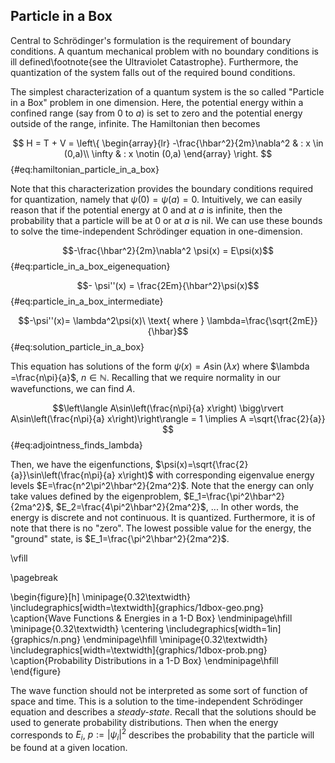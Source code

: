 ## Particle in a Box

Central to Schrödinger's formulation 
is the requirement of boundary conditions. A quantum mechanical problem with no 
boundary conditions is ill defined\footnote{see the Ultraviolet Catastrophe}. 
Furthermore, the quantization of the system falls out of the required bound conditions.

The simplest characterization of a quantum system is the so called "Particle in a Box" 
problem in one dimension. Here, the potential energy within a confined range 
(say from 0 to $a$) is set to zero and the potential energy outside of the range, infinite. 
The Hamiltonian then becomes

 $$
   H = T + V =  \left\{
     \begin{array}{lr}
       -\frac{\hbar^2}{2m}\nabla^2 & : x \in (0,a)\\
       \infty & : x \notin (0,a)
     \end{array}
   \right.
$$ {#eq:hamiltonian_particle_in_a_box}

Note that this characterization provides the boundary conditions required for quantization, 
namely that $\psi(0)=\psi(a)=0$. Intuitively, we can easily reason that if the potential 
energy at 0 and at $a$ is infinite, then the probability that a particle will be at 0 
or at $a$ is nil. We can use these bounds to solve the time-independent 
Schrödinger equation in one-dimension.

$$-\frac{\hbar^2}{2m}\nabla^2 \psi(x) = E\psi(x)$$ {#eq:particle_in_a_box_eigenequation}

$$- \psi''(x) = \frac{2Em}{\hbar^2}\psi(x)$$ {#eq:particle_in_a_box_intermediate}

$$-\psi''(x)= \lambda^2\psi(x)\ \text{ where } 
\lambda=\frac{\sqrt{2mE}}{\hbar}$$ {#eq:solution_particle_in_a_box}

This equation has solutions of the form $\psi(x)=A\sin(\lambda x)$ where 
$\lambda =\frac{n\pi}{a}$, $n\in\mathbb{N}$. Recalling that we require normality 
in our wavefunctions, we can find $A$. 

$$\left\langle A\sin\left(\frac{n\pi}{a} x\right) 
\bigg\rvert A\sin\left(\frac{n\pi}{a} x\right)\right\rangle = 1
\implies A =\sqrt{\frac{2}{a}}
$$ {#eq:adjointness_finds_lambda}

Then, we have the eigenfunctions, 
$\psi(x)=\sqrt{\frac{2}{a}}\sin\left(\frac{n\pi}{a} x\right)$ with corresponding 
eigenvalue energy levels $E=\frac{n^2\pi^2\hbar^2}{2ma^2}$. Note that the energy can only 
take values defined by the eigenproblem, $E_1=\frac{\pi^2\hbar^2}{2ma^2}$, 
$E_2=\frac{4\pi^2\hbar^2}{2ma^2}$, ... In other words, the energy is discrete and not 
continuous. It is quantized. Furthermore, it is of note that there is no "zero". The lowest
possible value for the energy, the "ground" state, is $E_1=\frac{\pi^2\hbar^2}{2ma^2}$.

\vfill

\pagebreak

\begin{figure}[h]
\minipage{0.32\textwidth}
\includegraphics[width=\textwidth]{graphics/1dbox-geo.png}
\caption{Wave Functions \& Energies in a 1-D Box}
\endminipage\hfill
\minipage{0.32\textwidth}
\centering
\includegraphics[width=1in]{graphics/n.png}
\endminipage\hfill
\minipage{0.32\textwidth}
\includegraphics[width=\textwidth]{graphics/1dbox-prob.png}
\caption{Probability Distributions in a 1-D Box}
\endminipage\hfill
\end{figure}
 
The wave function should not be interpreted as some sort of function of space and time. 
This is a solution to the time-independent Schrödinger equation and describes a *steady-state*. 
Recall that the solutions should be used to generate probability distributions. 
Then when the energy corresponds to $E_i$, $p:=\rvert\psi_i\rvert^2$ describes the probability 
that the particle will be found at a given location. 

